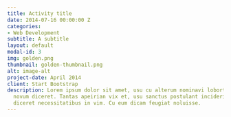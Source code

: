 ```yaml
---
title: Activity title
date: 2014-07-16 00:00:00 Z
categories:
- Web Development
subtitle: A subtitle
layout: default
modal-id: 3
img: golden.png
thumbnail: golden-thumbnail.png
alt: image-alt
project-date: April 2014
client: Start Bootstrap
description: Lorem ipsum dolor sit amet, usu cu alterum nominavi lobortis. At duo
  novum diceret. Tantas apeirian vix et, usu sanctus postulant inciderint ut, populo
  diceret necessitatibus in vim. Cu eum dicam feugiat noluisse.
---
```


